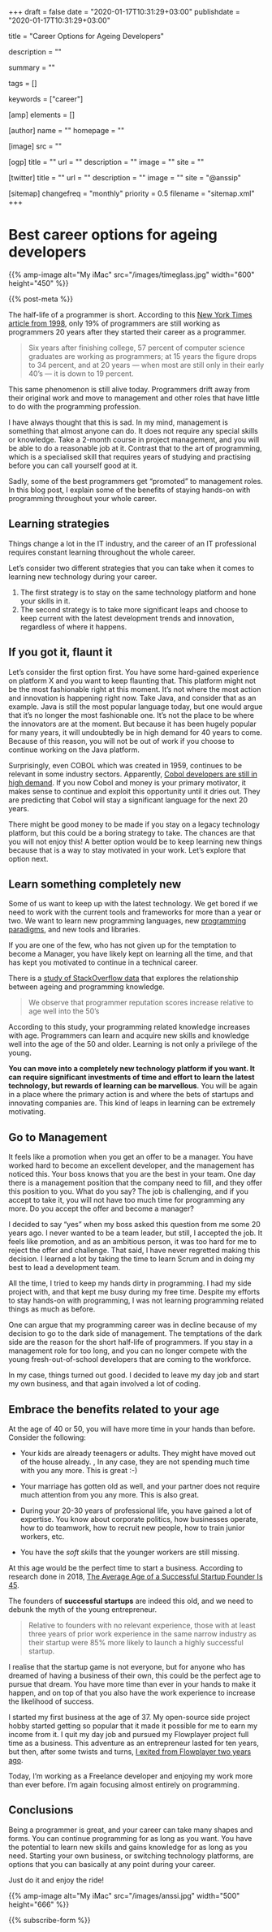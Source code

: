 +++
draft = false
date = "2020-01-17T10:31:29+03:00"
publishdate = "2020-01-17T10:31:29+03:00"

title = "Career Options for Ageing Developers"

description = ""

summary = ""

tags = []

keywords = ["career"]

[amp]
    elements = []

[author]
    name = ""
    homepage = ""

[image]
    src = ""

[ogp]
    title = ""
    url = ""
    description = ""
    image = ""
    site = ""

[twitter]
    title = ""
    url = ""
    description = ""
    image = ""
    site = "@anssip"

[sitemap]
    changefreq = "monthly"
    priority = 0.5
    filename = "sitemap.xml"
+++

# Best career options for ageing developers

{{% amp-image alt="My iMac" src="/images/timeglass.jpg" width="600" height="450" %}}
 
{{% post-meta %}}

The half-life of a programmer is short. According to this [New York Times article from 1998](https://www.nytimes.com/1998/01/26/opinion/now-hiring-if-you-re-young.html), only 19% of programmers are still working as programmers 20 years after they started their career as a programmer. 

>Six years after finishing college, 57 percent of computer science graduates are working as programmers; at 15 years the figure drops to 34 percent, and at 20 years — when most are still only in their early 40’s — it is down to 19 percent.

This same phenomenon is still alive today. Programmers drift away from their original work and move to management and other roles that have little to do with the programming profession.

I have always thought that this is sad. In my mind, management is something that almost anyone can do. It does not require any special skills or knowledge. Take a 2-month course in project management, and you will be able to do a reasonable job at it. Contrast that to the art of programming, which is a specialised skill that requires years of studying and practising before you can call yourself good at it.   

Sadly, some of the best programmers get “promoted” to management roles. In this blog post, I explain some of the benefits of staying hands-on with programming throughout your whole career.  

## Learning strategies

Things change a lot in the IT industry, and the career of an IT professional requires constant learning throughout the whole career.   

Let’s consider two different strategies that you can take when it comes to learning new technology during your career.    

1. The first strategy is to stay on the same technology platform and hone your skills in it. 
2. The second strategy is to take more significant leaps and choose to keep current with the latest development trends and innovation, regardless of where it happens. 

## If you got it, flaunt it   

Let’s consider the first option first. You have some hard-gained experience on platform X and you want to keep flaunting that. This platform might not be the most fashionable right at this moment. It’s not where the most action and innovation is happening right now. Take Java, and consider that as an example. Java is still the most popular language today, but one would argue that it’s no longer the most fashionable one. It’s not the place to be where the innovators are at the moment. But because it has been hugely popular for many years, it will undoubtedly be in high demand for 40 years to come. Because of this reason, you will not be out of work if you choose to continue working on the Java platform.  

Surprisingly, even COBOL which was created in 1959, continues to be relevant in some industry sectors. Apparently, [Cobol developers are still in high demand](https://www.iceuro.com/cobol-programmers-in-demand). If you now Cobol and money is your primary motivator, it makes sense to continue and exploit this opportunity until it dries out. They are predicting that Cobol will stay a significant language for the next 20 years.  

There might be good money to be made if you stay on a legacy technology platform, but this could be a boring strategy to take. The chances are that you will not enjoy this! A better option would be to keep learning new things because that is a way to stay motivated in your work. Let’s explore that option next. 

## Learn something completely new

Some of us want to keep up with the latest technology. We get bored if we need to work with the current tools and frameworks for more than a year or two. We want to learn new programming languages, new [programming paradigms](/post/learning-fp), and new tools and libraries.   

If you are one of the few, who has not given up for the temptation to become a Manager, you have likely kept on learning all the time, and that has kept you motivated to continue in a technical career.  

There is a [study of StackOverflow data](https://people.engr.ncsu.edu/ermurph3/papers/msr13.pdf) that explores the relationship between ageing and programming knowledge.   

> We observe that programmer reputation scores increase relative to age well into the 50’s  

According to this study, your programming related knowledge increases with age. Programmers can learn and acquire new skills and knowledge well into the age of the 50 and older. Learning is not only a privilege of the young.   

**You can move into a completely new technology platform if you want. It can require significant investments of time and effort to learn the latest technology, but rewards of learning can be marvellous**. You will be again in a place where the primary action is and where the bets of startups and innovating companies are. This kind of leaps in learning can be extremely motivating. 

## Go to Management

It feels like a promotion when you get an offer to be a manager. You have worked hard to become an excellent developer, and the management has noticed this. Your boss knows that you are the best in your team. One day there is a management position that the company need to fill, and they offer this position to you. What do you say? The job is challenging, and if you accept to take it, you will not have too much time for programming any more. Do you accept the offer and become a manager?

 I decided to say “yes” when my boss asked this question from me some 20 years ago. I never wanted to be a team leader, but still, I accepted the job. It feels like promotion, and as an ambitious person, it was too hard for me to reject the offer and challenge. That said, I have never regretted making this decision. I learned a lot by taking the time to learn Scrum and in doing my best to lead a development team.   

All the time, I tried to keep my hands dirty in programming. I had my side project with, and that kept me busy during my free time. Despite my efforts to stay hands-on with programming, I was not learning programming related things as much as before.   

One can argue that my programming career was in decline because of my decision to go to the dark side of management. The temptations of the dark side are the reason for the short half-life of programmers. If you stay in a management role for too long, and you can no longer compete with the young fresh-out-of-school developers that are coming to the workforce.  

In my case, things turned out good. I decided to leave my day job and start my own business, and that again involved a lot of coding.  

## Embrace the benefits related to your age

At the age of 40 or 50, you will have more time in your hands than before. Consider the following:

* Your kids are already teenagers or adults. They might have moved out of the house already. , In any case, they are not spending much time with you any more.  This is great :-) 

* Your marriage has gotten old as well, and your partner does not require much attention from you any more. This is also great. 

* During your 20-30 years of professional life, you have gained a lot of expertise. You know about corporate politics, how businesses operate, how to do teamwork, how to recruit new people, how to train junior workers, etc. 

* You have the *soft skills* that the younger workers are still missing. 

At this age would be the perfect time to start a business. According to research done in 2018, [The Average Age of a Successful Startup Founder Is 45](https://hbr.org/2018/07/research-the-average-age-of-a-successful-startup-founder-is-45).

The founders of **successful startups** are indeed this old, and we need to debunk the myth of the young entrepreneur. 

> Relative to founders with no relevant experience, those with at least three years of prior work experience in the same narrow industry as their startup were 85% more likely to launch a highly successful startup.  

I realise that the startup game is not everyone, but for anyone who has dreamed of having a business of their own, this could be the perfect age to pursue that dream. You have more time than ever in your hands to make it happen, and on top of that you also have the work experience to increase the likelihood of success. 

I started my first business at the age of 37. My open-source side project hobby started getting so popular that it made it possible for me to earn my income from it. I quit my day job and pursued my Flowplayer project full time as a business. This adventure as an entrepreneur lasted for ten years, but then, after some twists and turns, [I exited from Flowplayer two years ago](/post/leafingflow).

Today, I’m working as a Freelance developer and enjoying my work more than ever before. I’m again focusing almost entirely on programming.

## Conclusions  

Being a programmer is great, and your career can take many shapes and forms. You can continue programming for as long as you want. You have the potential to learn new skills and gains knowledge for as long as you need. Starting your own business, or switching technology platforms, are options that you can basically at any point during your career.  

Just do it and enjoy the ride!

{{% amp-image alt="My iMac" src="/images/anssi.jpg" width="500" height="666" %}}

{{% subscribe-form %}}
